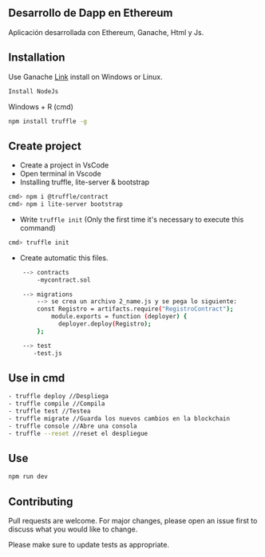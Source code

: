 ## Desarrollo de Dapp en Ethereum

Aplicación desarrollada con Ethereum, Ganache, Html y Js.

## Installation

Use Ganache [Link](https://www.trufflesuite.com/ganache) install on Windows or Linux.
```bash
Install NodeJs
```
Windows + R (cmd)
```bash
npm install truffle -g
```
## Create project
- Create a project in VsCode
- Open terminal in Vscode
- Installing truffle, lite-server & bootstrap
```bash
cmd> npm i @truffle/contract
cmd> npm i lite-server bootstrap
```
- Write `truffle init` (Only the first time it's necessary to execute this command)
```bash
cmd> truffle init
```
- Create automatic this files.
```bash
	--> contracts
		-mycontract.sol

	--> migrations
		--> se crea un archivo 2_name.js y se pega lo siguiente:
		const Registro = artifacts.require("RegistroContract");
			module.exports = function (deployer) {
			  deployer.deploy(Registro);
		};

	--> test
       -test.js
```
## Use in cmd

```bash
- truffle deploy //Despliega
- truffle compile //Compila 
- truffle test //Testea
- truffle migrate //Guarda los nuevos cambios en la blockchain
- truffle console //Abre una consola
- truffle --reset //reset el despliegue
```
## Use
```bash
npm run dev
```
## Contributing
Pull requests are welcome. For major changes, please open an issue first to discuss what you would like to change.

Please make sure to update tests as appropriate.

## 